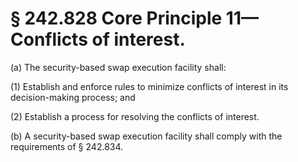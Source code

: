 # § 242.828   Core Principle 11—Conflicts of interest.

(a) The security-based swap execution facility shall:


(1) Establish and enforce rules to minimize conflicts of interest in its decision-making process; and


(2) Establish a process for resolving the conflicts of interest.


(b) A security-based swap execution facility shall comply with the requirements of § 242.834.







